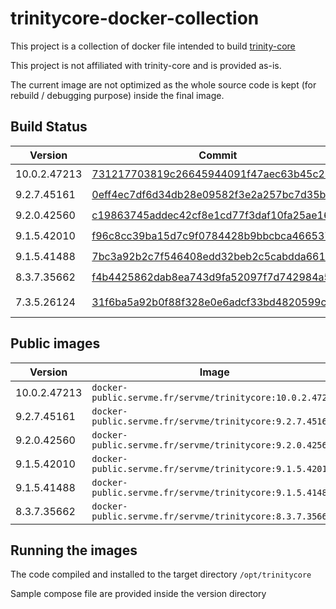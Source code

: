 trinitycore-docker-collection
=============================

This project is a collection of docker file intended to build [trinity-core](https://github.com/TrinityCore/TrinityCore)

This project is not affiliated with trinity-core and is provided as-is.

The current image are not optimized as the whole source code is kept (for rebuild / debugging purpose) inside the final image.

Build Status
-------

| Version       | Commit                                                                                                                               | Status | Remarks       |
| ------------- | ------------------------------------------------------------------------------------------------------------------------------------ | ------ |---------------|
| 10.0.2.47213  | [731217703819c26645944091f47aec63b45c25d4](https://github.com/TrinityCore/TrinityCore/tree/731217703819c26645944091f47aec63b45c25d4) |   ✔️   |               |
| 9.2.7.45161   | [0eff4ec7df6d34db28e09582f3e2a257bc7d35b0](https://github.com/TrinityCore/TrinityCore/tree/0eff4ec7df6d34db28e09582f3e2a257bc7d35b0) |   ✔️   |               |
| 9.2.0.42560   | [c19863745addec42cf8e1cd77f3daf10fa25ae16](https://github.com/TrinityCore/TrinityCore/tree/c19863745addec42cf8e1cd77f3daf10fa25ae16) |   ✔️   |               |
| 9.1.5.42010   | [f96c8cc39ba15d7c9f0784428b9bbcbca4665370](https://github.com/TrinityCore/TrinityCore/tree/f96c8cc39ba15d7c9f0784428b9bbcbca4665370) |   ✔️   |               |
| 9.1.5.41488   | [7bc3a92b2c7f546408edd32beb2c5cabdda6616b](https://github.com/TrinityCore/TrinityCore/tree/7bc3a92b2c7f546408edd32beb2c5cabdda6616b) |   ✔️   |               |
| 8.3.7.35662   | [f4b4425862dab8ea743d9fa52097f7d742984a59](https://github.com/TrinityCore/TrinityCore/tree/f4b4425862dab8ea743d9fa52097f7d742984a59) |   ✔️   |               |
| 7.3.5.26124   | [31f6ba5a92b0f88f328e0e6adcf33bd4820599c2](https://github.com/TrinityCore/TrinityCore/tree/31f6ba5a92b0f88f328e0e6adcf33bd4820599c2) |   ❌️    | Openssl Error |

Public images
--------------

| Version       |  Image                                                    |
| ------------- |  -------------------------------------------------------- |
| 10.0.2.47213  | `docker-public.servme.fr/servme/trinitycore:10.0.2.47213` |
| 9.2.7.45161   | `docker-public.servme.fr/servme/trinitycore:9.2.7.45161`  |
| 9.2.0.42560   | `docker-public.servme.fr/servme/trinitycore:9.2.0.42560`  |
| 9.1.5.42010   | `docker-public.servme.fr/servme/trinitycore:9.1.5.42010`  |
| 9.1.5.41488   | `docker-public.servme.fr/servme/trinitycore:9.1.5.41488`  |
| 8.3.7.35662   | `docker-public.servme.fr/servme/trinitycore:8.3.7.35662`  |

Running the images
-------------------

The code compiled and installed to the target directory `/opt/trinitycore`

Sample compose file are provided inside the version directory
